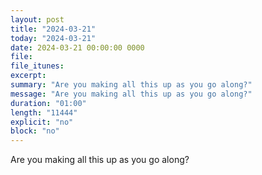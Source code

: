 ```yaml
---
layout: post
title: "2024-03-21"
today: "2024-03-21"
date: 2024-03-21 00:00:00 0000
file:
file_itunes:
excerpt:
summary: "Are you making all this up as you go along?"
message: "Are you making all this up as you go along?"
duration: "01:00"
length: "11444"
explicit: "no"
block: "no"
---
```

Are you making all this up as you go along?

